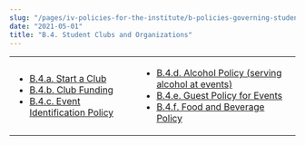 ```yaml
---
slug: "/pages/iv-policies-for-the-institute/b-policies-governing-student-conduct-and-student-organizations/d-student-clubs-and-organizations"
date: "2021-05-01"
title: "B.4. Student Clubs and Organizations"
---
```


<table border="0">

<tbody>

<tr>

<td>

- [B.4.a. Start a Club](/pages/iv-policies-for-the-institute/b-policies-governing-student-conduct-and-student-organizations/d-student-clubs-and-organizations/b-4-club-approval)
- [B.4.b. Club Funding](/pages/iv-policies-for-the-institute/b-policies-governing-student-conduct-and-student-organizations/d-student-clubs-and-organizations/b-4-b-club-funding)
- [B.4.c. Event Identification Policy](/pages/iv-policies-for-the-institute/b-policies-governing-student-conduct-and-student-organizations/d-student-clubs-and-organizations/b-4-c-event-identification-policy)

</td>

<td>

- [B.4.d. Alcohol Policy (serving alcohol at events)](/pages/iv-policies-for-the-institute/b-policies-governing-student-conduct-and-student-organizations/d-student-clubs-and-organizations/b-4-d-alochol-policy-serving-alcohol-at-events)
- [B.4.e. Guest Policy for Events](/pages/iv-policies-for-the-institute/b-policies-governing-student-conduct-and-student-organizations/d-student-clubs-and-organizations/b-4-e-guest-policy)
- [B.4.f. Food and Beverage Policy](/pages/iv-policies-for-the-institute/b-policies-governing-student-conduct-and-student-organizations/d-student-clubs-and-organizations/b-4-f-food-and-beverage-policy)

</td>

</tr>

</tbody>

</table>
